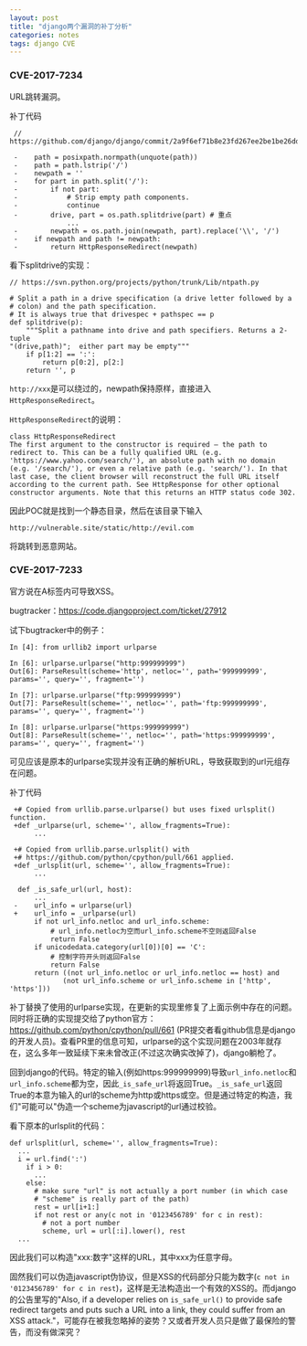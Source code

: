 ```yaml
---
layout: post
title: "django两个漏洞的补丁分析"
categories: notes
tags: django CVE
---
```


### CVE-2017-7234 

URL跳转漏洞。

补丁代码

```
 // https://github.com/django/django/commit/2a9f6ef71b8e23fd267ee2be1be26dde8ab67037

 -    path = posixpath.normpath(unquote(path))
 -    path = path.lstrip('/')
 -    newpath = ''
 -    for part in path.split('/'):
 -        if not part:
 -            # Strip empty path components.
 -            continue
 -        drive, part = os.path.splitdrive(part) # 重点
              ...
 -        newpath = os.path.join(newpath, part).replace('\\', '/')
 -    if newpath and path != newpath:
 -        return HttpResponseRedirect(newpath)
```

看下splitdrive的实现：

```
// https://svn.python.org/projects/python/trunk/Lib/ntpath.py

# Split a path in a drive specification (a drive letter followed by a
# colon) and the path specification.
# It is always true that drivespec + pathspec == p
def splitdrive(p):
    """Split a pathname into drive and path specifiers. Returns a 2-tuple
"(drive,path)";  either part may be empty"""
    if p[1:2] == ':':
        return p[0:2], p[2:]
    return '', p
```

`http://xxx`是可以绕过的，newpath保持原样，直接进入`HttpResponseRedirect`。

`HttpResponseRedirect`的说明：

```
class HttpResponseRedirect
The first argument to the constructor is required – the path to redirect to. This can be a fully qualified URL (e.g. 'https://www.yahoo.com/search/'), an absolute path with no domain (e.g. '/search/'), or even a relative path (e.g. 'search/'). In that last case, the client browser will reconstruct the full URL itself according to the current path. See HttpResponse for other optional constructor arguments. Note that this returns an HTTP status code 302.
```

因此POC就是找到一个静态目录，然后在该目录下输入

```
http://vulnerable.site/static/http://evil.com
```

将跳转到恶意网站。

### CVE-2017-7233

官方说在A标签内可导致XSS。

bugtracker：https://code.djangoproject.com/ticket/27912

试下bugtracker中的例子：

```
In [4]: from urllib2 import urlparse

In [6]: urlparse.urlparse("http:999999999")
Out[6]: ParseResult(scheme='http', netloc='', path='999999999', params='', query='', fragment='')

In [7]: urlparse.urlparse("ftp:999999999")
Out[7]: ParseResult(scheme='', netloc='', path='ftp:999999999', params='', query='', fragment='')

In [8]: urlparse.urlparse("https:999999999")
Out[8]: ParseResult(scheme='', netloc='', path='https:999999999', params='', query='', fragment='')
```

可见应该是原本的urlparse实现并没有正确的解析URL，导致获取到的url元组存在问题。


补丁代码

```
 +# Copied from urllib.parse.urlparse() but uses fixed urlsplit() function.
 +def _urlparse(url, scheme='', allow_fragments=True):
      ...

 +# Copied from urllib.parse.urlsplit() with
 +# https://github.com/python/cpython/pull/661 applied.
 +def _urlsplit(url, scheme='', allow_fragments=True):
      ...

  def _is_safe_url(url, host):
      ...
 -    url_info = urlparse(url)
 +    url_info = _urlparse(url)
      if not url_info.netloc and url_info.scheme:
          # url_info.netloc为空而url_info.scheme不空则返回False
          return False
      if unicodedata.category(url[0])[0] == 'C':
          # 控制字符开头则返回False
          return False
      return ((not url_info.netloc or url_info.netloc == host) and
             (not url_info.scheme or url_info.scheme in ['http', 'https']))
```

补丁替换了使用的urlparse实现，在更新的实现里修复了上面示例中存在的问题。同时将正确的实现提交给了python官方：https://github.com/python/cpython/pull/661 (PR提交者看github信息是django的开发人员)。查看PR里的信息可知，urlparse的这个实现问题在2003年就存在，这么多年一致延续下来未曾改正(不过这次确实改掉了)，django躺枪了。

回到django的代码。特定的输入(例如https:999999999)导致`url_info.netloc`和`url_info.scheme`都为空，因此`_is_safe_url`将返回True。`_is_safe_url`返回True的本意为输入的url的scheme为http或https或空。但是通过特定的构造，我们"可能可以"伪造一个scheme为javascript的url通过校验。

看下原本的urlsplit的代码：

```
def urlsplit(url, scheme='', allow_fragments=True):
  ...
  i = url.find(':')
    if i > 0:
      ...
    else:
      # make sure "url" is not actually a port number (in which case
      # "scheme" is really part of the path)
      rest = url[i+1:]
      if not rest or any(c not in '0123456789' for c in rest):
        # not a port number
        scheme, url = url[:i].lower(), rest
  ...
```

因此我们可以构造"xxx:数字"这样的URL，其中xxx为任意字母。

固然我们可以伪造javascript伪协议，但是XSS的代码部分只能为数字(`c not in '0123456789' for c in rest`)，这样是无法构造出一个有效的XSS的。而django的公告里写的"Also, if a developer relies on ``is_safe_url()`` to provide safe redirect targets and puts such a URL into a link, they could suffer from an XSS attack."，可能存在被我忽略掉的姿势？又或者开发人员只是做了最保险的警告，而没有做深究？









